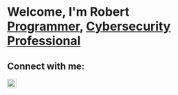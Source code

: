 <h1>Welcome, I'm Robert <br/><a href="https://github.com/urbanbedouin">Programmer</a>, <a href="https://www.linkedin.com/in/robertwilliamsofficial/">Cybersecurity Professional</a></h1>


<h2> Connect with me:</h2>

[<img align="left" alt="Robert Williams | LinkedIn" width="22px" src="https://cdn.jsdelivr.net/npm/simple-icons@v3/icons/linkedin.svg" />][linkedin] 

[linkedin]: https://www.linkedin.com/in/robertwilliamsofficial/
